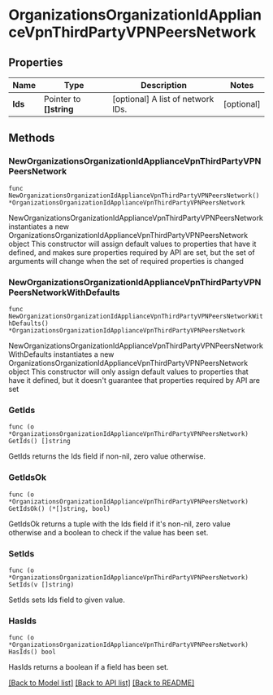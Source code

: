 # OrganizationsOrganizationIdApplianceVpnThirdPartyVPNPeersNetwork

## Properties

Name | Type | Description | Notes
------------ | ------------- | ------------- | -------------
**Ids** | Pointer to **[]string** | [optional] A list of network IDs. | [optional] 

## Methods

### NewOrganizationsOrganizationIdApplianceVpnThirdPartyVPNPeersNetwork

`func NewOrganizationsOrganizationIdApplianceVpnThirdPartyVPNPeersNetwork() *OrganizationsOrganizationIdApplianceVpnThirdPartyVPNPeersNetwork`

NewOrganizationsOrganizationIdApplianceVpnThirdPartyVPNPeersNetwork instantiates a new OrganizationsOrganizationIdApplianceVpnThirdPartyVPNPeersNetwork object
This constructor will assign default values to properties that have it defined,
and makes sure properties required by API are set, but the set of arguments
will change when the set of required properties is changed

### NewOrganizationsOrganizationIdApplianceVpnThirdPartyVPNPeersNetworkWithDefaults

`func NewOrganizationsOrganizationIdApplianceVpnThirdPartyVPNPeersNetworkWithDefaults() *OrganizationsOrganizationIdApplianceVpnThirdPartyVPNPeersNetwork`

NewOrganizationsOrganizationIdApplianceVpnThirdPartyVPNPeersNetworkWithDefaults instantiates a new OrganizationsOrganizationIdApplianceVpnThirdPartyVPNPeersNetwork object
This constructor will only assign default values to properties that have it defined,
but it doesn't guarantee that properties required by API are set

### GetIds

`func (o *OrganizationsOrganizationIdApplianceVpnThirdPartyVPNPeersNetwork) GetIds() []string`

GetIds returns the Ids field if non-nil, zero value otherwise.

### GetIdsOk

`func (o *OrganizationsOrganizationIdApplianceVpnThirdPartyVPNPeersNetwork) GetIdsOk() (*[]string, bool)`

GetIdsOk returns a tuple with the Ids field if it's non-nil, zero value otherwise
and a boolean to check if the value has been set.

### SetIds

`func (o *OrganizationsOrganizationIdApplianceVpnThirdPartyVPNPeersNetwork) SetIds(v []string)`

SetIds sets Ids field to given value.

### HasIds

`func (o *OrganizationsOrganizationIdApplianceVpnThirdPartyVPNPeersNetwork) HasIds() bool`

HasIds returns a boolean if a field has been set.


[[Back to Model list]](../README.md#documentation-for-models) [[Back to API list]](../README.md#documentation-for-api-endpoints) [[Back to README]](../README.md)


